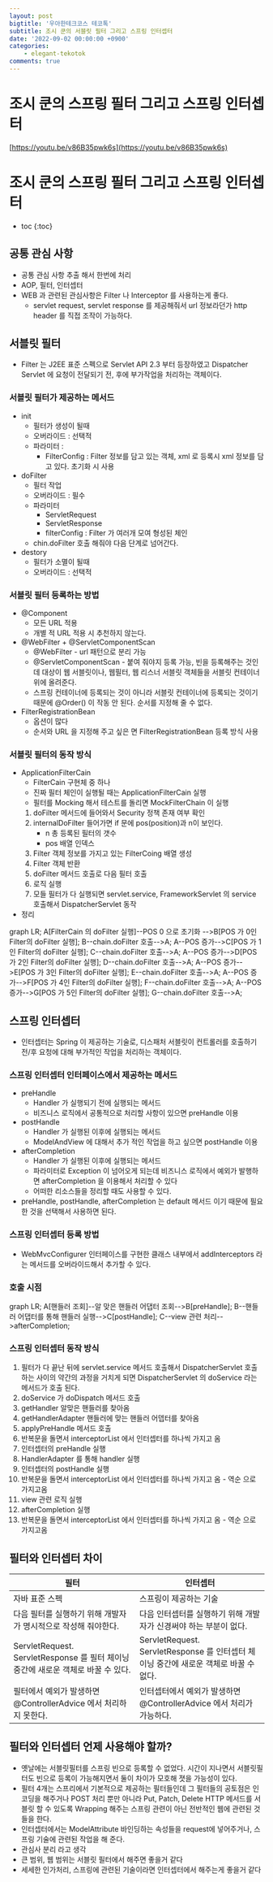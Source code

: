 ```yaml
---
layout: post
bigtitle: '우아한테크코스 테코톡'
subtitle: 조시 쿤의 서블릿 필터 그리고 스프링 인터셉터
date: '2022-09-02 00:00:00 +0900'
categories:
    - elegant-tekotok
comments: true
---
```


# 조시 쿤의 스프링 필터 그리고 스프링 인터셉터
[https://youtu.be/v86B35pwk6s](https://youtu.be/v86B35pwk6s)

# 조시 쿤의 스프링 필터 그리고 스프링 인터셉터
* toc
{:toc}

## 공통 관심 사항
+ 공통 관심 사항 추출 해서 한번에 처리
+ AOP, 필터, 인터셉터
+ WEB 과 관련된 관심사항은 Filter 나 Interceptor 를 사용하는게 좋다.
  + servlet request, servlet response 를 제공해줘서 url 정보라던가 http header 를 직접 조작이 가능하다.

## 서블릿 필터
+ Filter 는 J2EE 표준 스펙으로 Servlet API 2.3 부터 등장하였고 Dispatcher Servlet 에 요청이 전달되기 전, 후에 부가작업을 처리하는 객체이다.

### 서블릿 필터가 제공하는 메서드
+ init 
  + 필터가 생성이 될때 
  + 오버라이드 : 선택적
  + 파라미터 : 
    + FilterConfig : Filter 정보를 담고 있는 객체, xml 로 등록시 xml 정보를 담고 있다. 초기화 시 사용
+ doFilter
  + 필터 작업 
  + 오버라이드 : 필수
  + 파라미터 
    + ServletRequest
    + ServletResponse
    + filterConfig : Filter 가 여러개 모여 형성된 체인
  + chin.doFilter 호출 해줘야 다음 단계로 넘어간다.
+ destory
  + 필터가 소멸이 될때 
  + 오버라이드 : 선택적

### 서블릿 필터 등록하는 방법 
+ @Component
  + 모든 URL 적용 
  + 개별 적 URL 적용 시 추천하지 않는다.
+ @WebFilter + @ServletComponentScan
  + @WebFilter - url 패턴으로 분리 가능
  + @ServletComponentScan - 붙여 줘야지 등록 가능, 빈을 등록해주는 것인데 대상이 웹 서블릿이나, 웹필터, 웹 리스너 서블릿 객체들을 서블릿 컨테이너 위에 올려준다.
  + 스프링 컨테이너에 등록되는 것이 아니라 서블릿 컨테이너에 등록되는 것이기 때문에 @Order() 이 작동 안 된다. 순서를 지정해 줄 수 없다.
+ FilterRegistrationBean
  + 옵션이 많다
  + 순서와 URL 을 지정해 주고 싶은 면 FilterRegistrationBean 등록 방식 사용

### 서블릿 필터의 동작 방식
+ ApplicationFilterCain
  + FilterCain 구현체 중 하나
  + 진짜 필터 체인이 실행될 때는 ApplicationFilterCain 실행
  + 필터를 Mocking 해서 테스트를 돌리면 MockFilterChain 이 실행
  1. doFilter 메서드에 들어와서 Security 정책 존재 여부 확인
  2. internalDoFilter 들어가면 if 문에 pos(position)과 n이 보인다.
     + n 총 등록된 필터의 갯수
     + pos 배열 인덱스
  3. Filter 객체 정보를 가지고 있는 FilterCoing 배열 생성
  4. Filter 객체 반환
  5. doFilter 메서드 호출로 다음 필터 호출
  6. 로직 실행 
  7. 모들 필터가 다 실행되면 servlet.service, FrameworkServlet 의 service 호출해서 DispatcherServlet 동작
+ 정리

<div class="language-mermaid">
graph LR;
    A[FilterCain 의 doFilter 실행]--POS 0 으로 초기화 -->B[POS 가 0인 Filter의 doFilter 실행];
    B--chain.doFilter 호출-->A;
    A--POS 증가-->C[POS 가 1인 Filter의 doFilter 실행];
    C--chain.doFilter 호출-->A;
    A--POS 증가-->D[POS 가 2인 Filter의 doFilter 실행];
    D--chain.doFilter 호출-->A;
    A--POS 증가-->E[POS 가 3인 Filter의 doFilter 실행];
    E--chain.doFilter 호출-->A;
    A--POS 증가-->F[POS 가 4인 Filter의 doFilter 실행];
    F--chain.doFilter 호출-->A;
    A--POS 증가-->G[POS 가 5인 Filter의 doFilter 실행];
    G--chain.doFilter 호출-->A;
</div>

## 스프링 인터셉터
+ 인터셉터는 Spring 이 제공하는 기술로, 디스패처 서블릿이 컨트롤러를 호출하기 전/후 요청에 대해 부가적인 작업을 처리하는 객체이다.

### 스프링 인터셉터 인터페이스에서 제공하는 메서드
+ preHandle
  + Handler 가 실행되기 전에 실행되는 메서드
  + 비즈니스 로직에서 공통적으로 처리할 사항이 있으면 preHandle 이용
+ postHandle
  + Handler 가 실행된 이후에 실행되는 메서드
  + ModelAndView 에 대해서 추가 적인 작업을 하고 싶으면 postHandle 이용 
+ afterCompletion
  + Handler 가 실행된 이후에 실행되는 메서드
  + 파라미터로 Exception 이 넘어오게 되는데 비즈니스 로직에서 예외가 발행하면 afterCompletion 을 이용해서 처리할 수 있다
  + 어떠한 리소스들을 정리할 때도 사용할 수 있다.
+ preHandle, postHandle, afterCompletion 는 default 메서드 이기 때문에 필요한 것을 선택해서 사용하면 된다.

### 스프링 인터셉터 등록 방법
+ WebMvcConfigurer 인터페이스를 구현한 클래스 내부에서 addInterceptors 라는 메서드를 오버라이드해서 추가할 수 있다.

### 호출 시점

<div class="language-mermaid">
graph LR;
    A[핸들러 조회]--알 맞은 핸들러 어댑터 조회-->B[preHandle];
    B--핸들러 어댑터를 통해 핸들러 실행-->C[postHandle];
    C--view 관련 처리-->afterCompletion;
</div>

### 스프링 인터셉터 동작 방식
1. 필터가 다 끝난 뒤에 servlet.service 메서드 호출해서 DispatcherServlet 호출 하는 사이의 약간의 과정을 거치게 되면 DispatcherServlet 의 doService 라는 메서드가 호출 된다.
2. doService 가 doDispatch 메서드 호출
3. getHandler 알맞은 핸들러를 찾아옴 
4. getHandlerAdapter 핸들러에 맞는 핸들러 어뎁터를 찾아옴
5. applyPreHandle 메서드 호출
6. 반복문을 돌면서 interceptorList 에서 인터셉터를 하나씩 가지고 옴
7. 인터셉터의 preHandle 실행 
8. HandlerAdapter 를 통해 handler 실행
9. 인터셉터의 postHandle 실행 
10. 반복문을 돌면서 interceptorList 에서 인터셉터를 하나씩 가지고 옴  - 역순 으로 가지고옴
11. view 관련 로직 실행
12. afterCompletion 실행
13. 반복문을 돌면서 interceptorList 에서 인터셉터를 하나씩 가지고 옴  - 역순 으로 가지고옴

## 필터와 인터셉터 차이

| 필터                                                             | 인터셉터                                                             |
|----------------------------------------------------------------|------------------------------------------------------------------|
| 자바 표준 스펙                                                       | 스프링이 제공하는 기술                                                     |
| 다음 필터를 실행하기 위해 개발자가 명시적으로 작성해 줘야한다.                            | 다음 인터셉터를 실행하기 위해 개발자가 신경써야 하는 부분이 없다.                            |
| ServletRequest. ServletResponse 를 필터 체이닝 중간에 새로운 객체로 바꿀 수 있다.  | ServletRequest. ServletResponse 를 인터셉터 체이닝 중간에 새로운 객체로 바꿀 수 없다.  |
| 필터에서 예외가 발생하면 @ControllerAdvice 에서 처리하지 못한다.                   | 인터셉터에서 예외가 발생하면 @ControllerAdvice 에서 처리가 가능하다.                   |

## 필터와 인터셉터 언제 사용해야 할까?
+ 옛날에는 서블릿필터를 스프링 빈으로 등록할 수 없었다. 시간이 지나면서 서블릿필터도 빈으로 등록이 가능해지면서 둘이 차이가 모호해 졋을 가능성이 있다.
+ 필터 4개는 스프리에서 기본적으로 제공하는 필터들인데 그 필터들의 공토점은 인코딩을 해주거나 POST 처리 뿐만 아니라 Put, Patch, Delete HTTP 메서드를 서블릿 할 수 있도록 
Wrapping 해주는 스프링 관련이 아닌 전반적인 웹에 관련된 것들을 한다.
+ 인터셉터에서는 ModelAttribute 바인딩하는 속성들을 request에 넣어주거나, 스프링 기술에 관련된 작업을 해 준다.
+ 관심사 분리 라고 생각 
+ 큰 범위, 웹 범위는 서블릿 필터에서 해주면 좋을거 같다
+ 세세한 인가처리, 스프링에 관련된 기술이라면 인터셉터에서 해주는게 좋을거 같다





